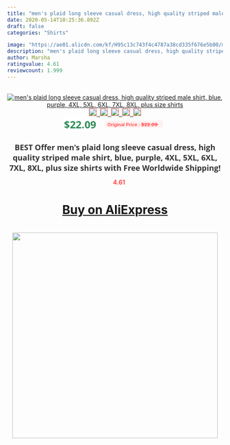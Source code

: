 ```yaml
---
title: "men's plaid long sleeve casual dress, high quality striped male shirt, blue, purple, 4XL, 5XL, 6XL, 7XL, 8XL, plus size shirts"
date: 2020-05-14T10:25:36.892Z
draft: false
categories: "Shirts"

image: "https://ae01.alicdn.com/kf/H95c13c743f4c4787a38cd335f676e5b00/men-s-plaid-long-sleeve-casual-dress-high-quality-striped-male-shirt-blue-purple-4XL-5XL.jpg"
description: "men's plaid long sleeve casual dress, high quality striped male shirt, blue, purple, 4XL, 5XL, 6XL, 7XL, 8XL, plus size shirts"
author: Marsha
ratingvalue: 4.61
reviewcount: 1.999
---
```

<br>
<div style="text-align: center;">
<a href="https://s.click.aliexpress.com/e/_9zVQ0d" target="_blank" rel="nofollow noopener noreferrer"><img alt="men's plaid long sleeve casual dress, high quality striped male shirt, blue, purple, 4XL, 5XL, 6XL, 7XL, 8XL, plus size shirts" class="magnifier-image" src="https://ae01.alicdn.com/kf/H95c13c743f4c4787a38cd335f676e5b00/men-s-plaid-long-sleeve-casual-dress-high-quality-striped-male-shirt-blue-purple-4XL-5XL.jpg_640x640.jpg">
<br>
<img style="border:1px solid salmon" src="https://ae01.alicdn.com/kf/H95c13c743f4c4787a38cd335f676e5b00/men-s-plaid-long-sleeve-casual-dress-high-quality-striped-male-shirt-blue-purple-4XL-5XL.jpg_120x120.jpg">&nbsp;&nbsp;<img style="border:1px solid salmon" src="https://ae01.alicdn.com/kf/H262e789fc8274d5a88568af20b48b6f0S/men-s-plaid-long-sleeve-casual-dress-high-quality-striped-male-shirt-blue-purple-4XL-5XL.jpg_120x120.jpg">&nbsp;&nbsp;<img style="border:1px solid salmon" src="https://ae01.alicdn.com/kf/Hd846b107802041d485f7337fe6e4a87f5/men-s-plaid-long-sleeve-casual-dress-high-quality-striped-male-shirt-blue-purple-4XL-5XL.jpg_120x120.jpg">&nbsp;&nbsp;<img style="border:1px solid salmon" src="https://ae01.alicdn.com/kf/H4f7fa6d201ce43528c2e95be5aa2c525Y/men-s-plaid-long-sleeve-casual-dress-high-quality-striped-male-shirt-blue-purple-4XL-5XL.jpg_120x120.jpg">&nbsp;&nbsp;<img style="border:1px solid salmon" src="https://ae01.alicdn.com/kf/Hab5dd3a40485448e85fa12b1b2de030bo/men-s-plaid-long-sleeve-casual-dress-high-quality-striped-male-shirt-blue-purple-4XL-5XL.jpg_120x120.jpg"></a></div><br0>
<div style="text-align: center;"><span style="background-color: white; border: 0px; box-sizing: border-box; color: seagreen; display: inline-block; font-family: &quot;open sans&quot; , &quot;arial&quot; , &quot;helvetica&quot; , sans-serif , &quot;heiti&quot;; font-size: 24px; font-stretch: inherit; font-weight: 700; line-height: inherit; margin: 0px 10px 0px 0px; padding: 0px; vertical-align: middle;">$22.09 </span>
<span style="background: rgb(255 , 241 , 241); border-radius: 3px; border: 0px; box-sizing: border-box; color: #ff4747; display: inline-block; font-family: inherit; font-size: 12px; font-stretch: inherit; font-style: inherit; font-variant: inherit; font-weight: 600; line-height: inherit; margin: 0px; padding: 2px 5px; transform: scale(0.9); vertical-align: middle;">Original Price : <b style="text-decoration: line-through;">$22.09 </b> &nbsp;&nbsp;</span></div>
<h1 style="color: #333333; display: inline-block; font-family: &quot;open sans&quot; , &quot;arial&quot; , &quot;helvetica&quot; , sans-serif , &quot;heiti&quot;; font-size: 18px; font-stretch: inherit; font-weight: 700; text-align: center;">BEST Offer men's plaid long sleeve casual dress, high quality striped male shirt, blue, purple, 4XL, 5XL, 6XL, 7XL, 8XL, plus size shirts with Free Worldwide Shipping!</h1>
<div style="color: #ff4747; text-align: center;">
<img src="https://4.bp.blogspot.com/-M0ZcTcb-5uY/XleCXlxnR4I/AAAAAAAAAEc/OrjgMkXV1oMQFaCRZj5HQwOCBcu3w1FegCPcBGAYYCw/s1600/star.png" style="height: 15px;">&nbsp;<b>4.61</b></div>
<div class="button_cont" align="center"><a class="buynow_a" href="https://s.click.aliexpress.com/e/_9zVQ0d" target="_blank" rel="nofollow noopener noreferrer"><H1>Buy on AliExpress</H1></a></div><br>
<div class="separator" style="clear: both; text-align: center;">
<img src="https://lh3.googleusercontent.com/-pTy5HemUv9M/XlePHvY0dAI/AAAAAAAAAE4/0nX5iRUoIWY8eMW9Dpxeirr157OZliDIgCLcBGAsYHQ/s1600/badge.gif" width="480">
</div>

